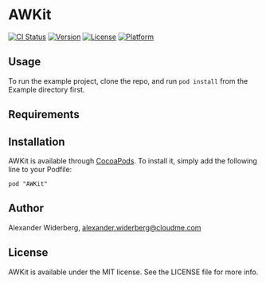 # AWKit

[![CI Status](http://img.shields.io/travis/leetal/AWKit.svg?style=flat)](https://travis-ci.org/leetal/AWKit)
[![Version](https://img.shields.io/cocoapods/v/AWKit.svg?style=flat)](http://cocoadocs.org/docsets/AWKit)
[![License](https://img.shields.io/cocoapods/l/AWKit.svg?style=flat)](http://cocoadocs.org/docsets/AWKit)
[![Platform](https://img.shields.io/cocoapods/p/AWKit.svg?style=flat)](http://cocoadocs.org/docsets/AWKit)

## Usage

To run the example project, clone the repo, and run `pod install` from the Example directory first.

## Requirements

## Installation

AWKit is available through [CocoaPods](http://cocoapods.org). To install
it, simply add the following line to your Podfile:

    pod "AWKit"

## Author

Alexander Widerberg, alexander.widerberg@cloudme.com

## License

AWKit is available under the MIT license. See the LICENSE file for more info.

